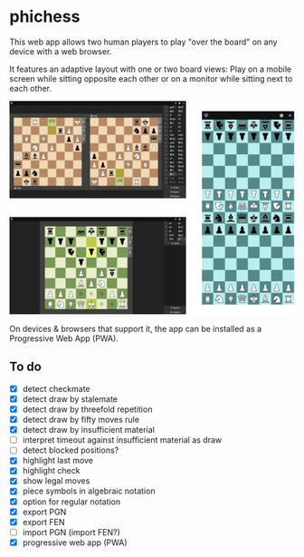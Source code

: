 phichess
========

This web app allows two human players to play "over the board" on any device
with a web browser.

It features an adaptive layout with one or two board views:
Play on a mobile screen while sitting opposite each other
or on a monitor while sitting next to each other.

![Screenshots](screenshots.png)

On devices & browsers that support it, the app can be installed as a Progressive Web App (PWA).


To do
-----

* [x] detect checkmate
* [x] detect draw by stalemate
* [x] detect draw by threefold repetition
* [x] detect draw by fifty moves rule
* [x] detect draw by insufficient material
* [ ] interpret timeout against insufficient material as draw
* [ ] detect blocked positions?
* [x] highlight last move
* [x] highlight check
* [x] show legal moves
* [x] piece symbols in algebraic notation
* [x] option for regular notation
* [x] export PGN
* [x] export FEN
* [ ] import PGN (import FEN?)
* [x] progressive web app (PWA)
